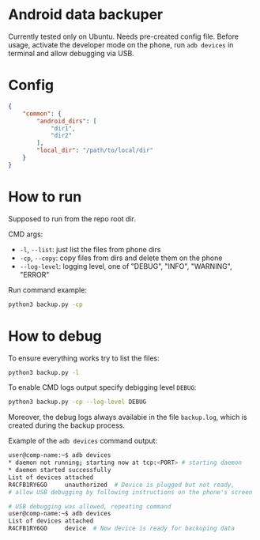 # Android data backuper

Currently tested only on Ubuntu. Needs pre-created config file. Before usage, activate the developer mode on the phone, run `adb devices` in terminal and allow debugging via USB.

# Config

```json
{
    "common": {
        "android_dirs": [
            "dir1",
            "dir2"
        ],
        "local_dir": "/path/to/local/dir"
    }
}
```

# How to run

Supposed to run from the repo root dir.

CMD args:

- `-l`, `--list`: just list the files from phone dirs
- `-cp`, `--copy`: copy files from dirs and delete them on the phone
- `--log-level`: logging level, one of "DEBUG", "INFO", "WARNING", "ERROR"

Run command example:
```bash
python3 backup.py -cp
```

# How to debug

To ensure everything works try to list the files:
```bash
python3 backup.py -l
```

To enable CMD logs output specify debigging level `DEBUG`:
```bash
python3 backup.py -cp --log-level DEBUG
```

Moreover, the debug logs always availabie in the file `backup.log`, which is created during the backup process.

Example of the `adb devices` command output:
```bash
user@comp-name:~$ adb devices
* daemon not running; starting now at tcp:<PORT> # starting daemon
* daemon started successfully
List of devices attached
R4CFB1RY6GO     unauthorized  # Device is plugged but not ready,
# allow USB debugging by following instructions on the phone's screen

# USB debugging was allowed, repeating command
user@comp-name:~$ adb devices
List of devices attached
R4CFB1RY6GO     device  # Now device is ready for backuping data
```
